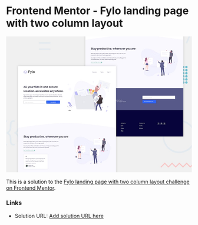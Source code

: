 # Frontend Mentor - Fylo landing page with two column layout

![Design preview for the Fylo landing page with two column layout challenge](./design/desktop-preview.jpg)

This is a solution to the [Fylo landing page with two column layout challenge on Frontend Mentor](https://www.frontendmentor.io/challenges/fylo-landing-page-with-two-column-layout-5ca5ef041e82137ec91a50f5).

### Links

- Solution URL: [Add solution URL here](https://your-solution-url.com)
